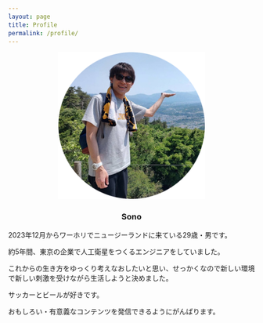 ```yaml
---
layout: page
title: Profile
permalink: /profile/
---
```


<div style="text-align: center">
    <img src="../image/bio_circle.png" width="300"><br>
    <h3>Sono</h3>
</div>


2023年12月からワーホリでニュージーランドに来ている29歳・男です。

約5年間、東京の企業で人工衛星をつくるエンジニアをしていました。

これからの生き方をゆっくり考えなおしたいと思い、せっかくなので新しい環境で新しい刺激を受けながら生活しようと決めました。

サッカーとビールが好きです。

おもしろい・有意義なコンテンツを発信できるようにがんばります。
